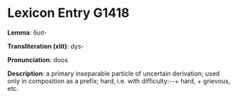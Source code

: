 # Lexicon Entry G1418

**Lemma**: δυσ-

**Transliteration (xlit)**: dys-

**Pronunciation**: doos

**Description**:
a primary inseparable particle of uncertain derivation; used only in composition as a prefix; hard, i.e. with difficulty:--+ hard, + grievous, etc.
